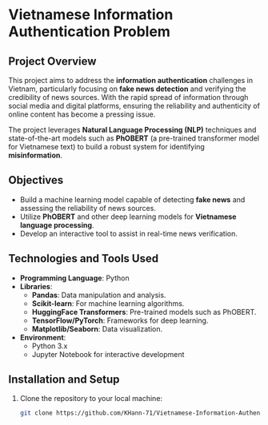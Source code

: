 # Vietnamese Information Authentication Problem

## Project Overview
This project aims to address the **information authentication** challenges in Vietnam, particularly focusing on **fake news detection** and verifying the credibility of news sources. With the rapid spread of information through social media and digital platforms, ensuring the reliability and authenticity of online content has become a pressing issue. 

The project leverages **Natural Language Processing (NLP)** techniques and state-of-the-art models such as **PhOBERT** (a pre-trained transformer model for Vietnamese text) to build a robust system for identifying **misinformation**.

## Objectives
- Build a machine learning model capable of detecting **fake news** and assessing the reliability of news sources.
- Utilize **PhOBERT** and other deep learning models for **Vietnamese language processing**.
- Develop an interactive tool to assist in real-time news verification.

## Technologies and Tools Used
- **Programming Language**: Python
- **Libraries**:
  - **Pandas**: Data manipulation and analysis.
  - **Scikit-learn**: For machine learning algorithms.
  - **HuggingFace Transformers**: Pre-trained models such as PhOBERT.
  - **TensorFlow/PyTorch**: Frameworks for deep learning.
  - **Matplotlib/Seaborn**: Data visualization.
- **Environment**:
  - Python 3.x
  - Jupyter Notebook for interactive development

## Installation and Setup
1. Clone the repository to your local machine:
   ```bash
   git clone https://github.com/KHann-71/Vietnamese-Information-Authentication-Problem.git
